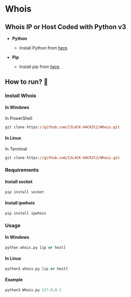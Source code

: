 # Whois
## Whois IP or Host Coded with Python v3

- **Python**
    - Install Python from [here](https://www.python.org/).

- **Pip**
    - Install pip from [here](https://pip.pypa.io/en/stable/installing/).
## How to run? :rocket:
### Install Whois
#### In Windows
In PowerShell
```ps 
git clone https://github.com/I3L4CK-H4CK3l2/Whois.git
```
#### In Linux
In Terminal
```ps 
git clone https://github.com/I3L4CK-H4CK3l2/Whois.git
```
### Requirements
#### Install socket
```ps 
pip install socket
```
#### Install ipwhois
```ps 
pip install ipwhois
```
### Usage
#### In Windows
```ps 
python whois.py [ip or host]
```
#### In Linux
```ps 
python3 whois.py [ip or host]
```
#### Example
```ps 
python3 Whois.py 127.0.0.1
```
